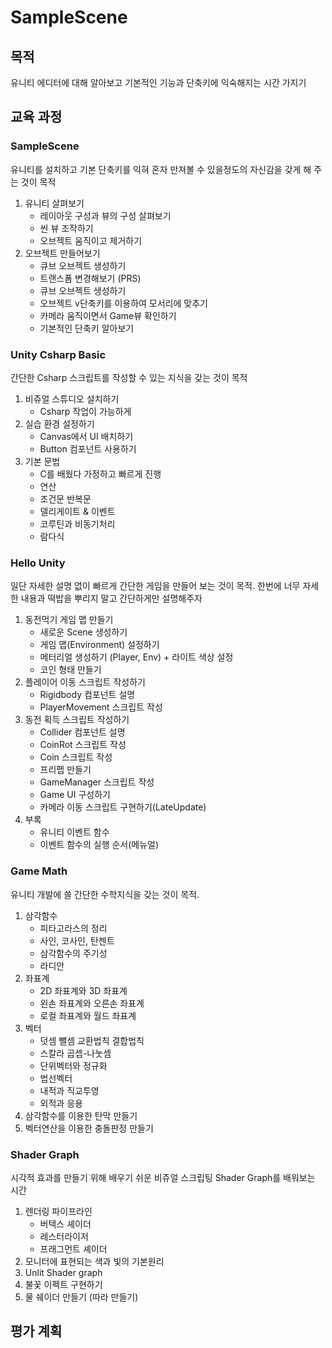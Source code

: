 # SampleScene
## 목적
유니티 에디터에 대해 알아보고 기본적인 기능과 단축키에 익숙해지는 시간 가지기

## 교육 과정
### SampleScene
유니티를 설치하고 기본 단축키를 익혀 혼자 만져볼 수 있을정도의 자신감을 갖게 해 주는 것이 목적
1. 유니티 살펴보기
    - 레이아웃 구성과 뷰의 구성 살펴보기
    - 씬 뷰 조작하기
    - 오브젝트 움직이고 제거하기
1. 오브젝트 만들어보기
    - 큐브 오브젝트 생성하기
    - 트랜스폼 변경해보기 (PRS)
    - 큐브 오브젝트 생성하기
    - 오브젝트 v단축키를 이용하여 모서리에 맞추기
    - 카메라 움직이면서 Game뷰 확인하기
    - 기본적인 단축키 알아보기

### Unity Csharp Basic
간단한 Csharp 스크립트를 작성할 수 있는 지식을 갖는 것이 목적
1. 비쥬얼 스튜디오 설치하기
    - Csharp 작업이 가능하게
1. 실습 환경 설정하기
    - Canvas에서 UI 배치하기
    - Button 컴포넌트 사용하기
1. 기본 문법
    - C를 배웠다 가정하고 빠르게 진행
    - 연산
    - 조건문 반복문
    - 델리게이트 & 이벤트
    - 코루틴과 비동기처리
    - 람다식

### Hello Unity
일단 자세한 설명 없이 빠르게 간단한 게임을 만들어 보는 것이 목적. 한번에 너무 자세한 내용과 떡밥을 뿌리지 말고 간단하게만 설명해주자
1. 동전먹기 게임 맵 만들기
    - 새로운 Scene 생성하기
    - 게임 맵(Environment) 설정하기
    - 메터리얼 생성하기 (Player, Env) + 라이트 색상 설정
    - 코인 형태 만들기
1. 플레이어 이동 스크립트 작성하기
    - Rigidbody 컴포넌트 설명
    - PlayerMovement 스크립트 작성
1. 동전 획득 스크립트 작성하기
    - Collider 컴포넌트 설명
    - CoinRot 스크립트 작성
    - Coin 스크립트 작성
    - 프리팹 만들기
    - GameManager 스크립트 작성
    - Game UI 구성하기
    - 카메라 이동 스크립트 구현하기(LateUpdate)
1. 부록
    - 유니티 이벤트 함수
    - 이벤트 함수의 실행 순서(메뉴얼)

### Game Math
유니티 개발에 쓸 간단한 수학지식을 갖는 것이 목적.
1. 삼각함수
    - 피타고라스의 정리
    - 사인, 코사인, 탄젠트
    - 삼각함수의 주기성
    - 라디안
1. 좌표계
    - 2D 좌표계와 3D 좌표계
    - 왼손 좌표계와 오른손 좌표계
    - 로컬 좌표계와 월드 좌표계
1. 벡터
    - 덧셈 뺄셈 교환법칙 결합법칙
    - 스칼라 곱셉-나눗셈
    - 단위벡터와 정규화
    - 법선벡터
    - 내적과 직교투영
    - 외적과 응용
1. 삼각함수를 이용한 탄막 만들기
1. 벡터연산을 이용한 충돌판정 만들기

### Shader Graph
시각적 효과를 만들기 위해 배우기 쉬운 비쥬얼 스크립팅 Shader Graph를 배워보는 시간
1. 렌더링 파이프라인
    - 버텍스 셰이더
    - 레스터라이저
    - 프래그먼트 셰이더
1. 모니터에 표현되는 색과 빛의 기본원리
1. Unlit Shader graph
1. 불꽃 이펙트 구현하기
1. 물 쉐이더 만들기 (따라 만들기)

## 평가 계획
